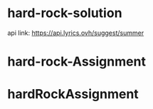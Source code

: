 # hard-rock-solution
api link: https://api.lyrics.ovh/suggest/summer
# hard-rock-Assignment
# hardRockAssignment
